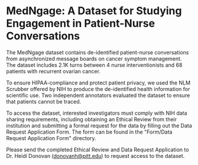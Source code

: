 # MedNgage: A Dataset for Studying Engagement in Patient-Nurse Conversations 

The MedNgage dataset contains de-identified patient-nurse conversations from asynchronized message boards on cancer symptom management. The dataset includes 2.1K turns between 4 nurse interventionists and 68 patients with recurrent ovarian cancer.

To ensure HIPAA-compliance and protect patient privacy, we used the NLM Scrubber offered by NIH to produce the de-identified health information for scientific use. Two independent annotators evaluated the dataset to ensure that patients cannot be traced.

To access the dataset, interested investigators must comply with NIH data sharing requirements, including obtaining an Ethical Review from their institution and submitting a formal request for the data by filling out the Data Request Application Form. The form can be found in the "Form/Data Request Application Form" directory.

Please send the completed Ethical Review and Data Request Application to Dr. Heidi Donovan (<donovanh@pitt.edu>) to request access to the dataset.











